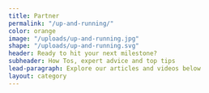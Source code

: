 ```yaml
---
title: Partner
permalink: "/up-and-running/"
color: orange
image: "/uploads/up-and-running.jpg"
shape: "/uploads/up-and-running.svg"
header: Ready to hit your next milestone?
subheader: How Tos, expert advice and top tips
lead-paragraph: Explore our articles and videos below
layout: category
---
```


